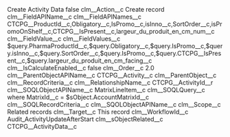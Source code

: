 <?xml version="1.0" encoding="UTF-8"?>
<CustomMetadata xmlns="http://soap.sforce.com/2006/04/metadata" xmlns:xsi="http://www.w3.org/2001/XMLSchema-instance" xmlns:xsd="http://www.w3.org/2001/XMLSchema">
    <label>Create Activity Data</label>
    <protected>false</protected>
    <values>
        <field>clm__Action__c</field>
        <value xsi:type="xsd:string">Create record</value>
    </values>
    <values>
        <field>clm__FieldAPIName__c</field>
        <value xsi:nil="true"/>
    </values>
    <values>
        <field>clm__FieldAPINames__c</field>
        <value xsi:type="xsd:string">CTCPG__ProductId__c,Obligatory__c,IsPromo__c,isInno__c,SortOrder__c,isPromoOnShelf__c,CTCPG__IsPresent__c,largeur_du_produit_en_cm_num__c</value>
    </values>
    <values>
        <field>clm__FieldValue__c</field>
        <value xsi:nil="true"/>
    </values>
    <values>
        <field>clm__FieldValues__c</field>
        <value xsi:type="xsd:string">$query.PharmaProductId__c,$query.Obligatory__c,$query.IsPromo__c,$query.isInno__c,$query.SortOrder__c,$query.IsPromo__c,$query.CTCPG__IsPresent__c,$query.largeur_du_produit_en_cm_facing__c</value>
    </values>
    <values>
        <field>clm__IsCalculateEnabled__c</field>
        <value xsi:type="xsd:boolean">false</value>
    </values>
    <values>
        <field>clm__Order__c</field>
        <value xsi:type="xsd:double">2.0</value>
    </values>
    <values>
        <field>clm__ParentObjectAPIName__c</field>
        <value xsi:type="xsd:string">CTCPG__Activity__c</value>
    </values>
    <values>
        <field>clm__ParentObject__c</field>
        <value xsi:nil="true"/>
    </values>
    <values>
        <field>clm__RecordCriteria__c</field>
        <value xsi:nil="true"/>
    </values>
    <values>
        <field>clm__RelationshipName__c</field>
        <value xsi:type="xsd:string">CTCPG__ActivityId__r</value>
    </values>
    <values>
        <field>clm__SOQLObjectAPIName__c</field>
        <value xsi:type="xsd:string">MatrixLineItem__c</value>
    </values>
    <values>
        <field>clm__SOQLQuery__c</field>
        <value xsi:type="xsd:string">where MatrixId__c = $sObject.AccountMatrixId__c</value>
    </values>
    <values>
        <field>clm__SOQLRecordCriteria__c</field>
        <value xsi:nil="true"/>
    </values>
    <values>
        <field>clm__SQOLObjectAPIName__c</field>
        <value xsi:nil="true"/>
    </values>
    <values>
        <field>clm__Scope__c</field>
        <value xsi:type="xsd:string">Related records</value>
    </values>
    <values>
        <field>clm__Target__c</field>
        <value xsi:type="xsd:string">This record</value>
    </values>
    <values>
        <field>clm__WorkflowId__c</field>
        <value xsi:type="xsd:string">Audit_ActivityUpdateAfterStart</value>
    </values>
    <values>
        <field>clm__sObjectRelated__c</field>
        <value xsi:type="xsd:string">CTCPG__ActivityData__c</value>
    </values>
</CustomMetadata>
